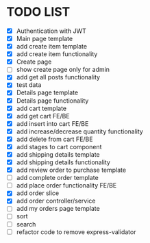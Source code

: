 # TODO LIST
- [x] Authentication with JWT
- [x] Main page template
- [x] add create item template
- [x] add create item functionality
- [x] Create page
- [ ] show create page only for admin
- [x] add get all posts functionality
- [x] test data
- [x] Details page template
- [x] Details page functionality
- [x] add cart template
- [x] add get cart FE/BE
- [x] add insert into cart FE/BE
- [x] add increase/decrease quantity functionality
- [x] add delete from cart FE/BE
- [x] add stages to cart component
- [x] add shipping details template
- [x] add shipping details functionality
- [x] add review order to purchase template
- [ ] add complete order template
- [ ] add place order functionality FE/BE
- [x] add order slice
- [x] add order controller/service
- [ ] add my orders page template
- [ ] sort
- [ ] search
- [ ] refactor code to remove express-validator